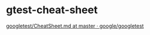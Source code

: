 # gtest-cheat-sheet

[googletest/CheatSheet.md at master · google/googletest](https://github.com/google/googletest/blob/master/googlemock/docs/CheatSheet.md)
